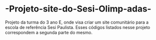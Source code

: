 # -Projeto-site-do-Sesi-Olimp-adas-
Projeto da turma do 3 ano E, onde visa criar um site comunitário para a escola de referência Sesi Paulista. 
Esses códigos listados nesse projeto correspondem a segunda parte do mesmo.
